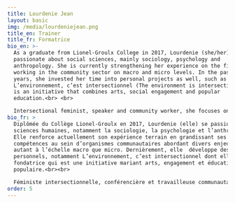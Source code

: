 ```yaml
---
title: Lourdenie Jean
layout: basic
img: /media/lourdeniejean.png
title_en: Trainer
title_fr: Formatrice
bio_en: >-
  As a graduate from Lionel-Groulx College in 2017, Lourdenie (she/her) is
  passionate about social sciences, mainly sociology, psychology and
  anthropology. She is currently strengthening her experience on the field by
  working in the community sector on macro and micro levels. In the past few
  years, she invested her time into personal projects as well, such as
  L’environnement, c’est intersectionnel (The environment is intersectional). It
  is an initiative that combines arts, social engagement and popular
  education.<br> <br>

  Intersectional feminist, speaker and community worker, she focuses on anything that touches sociology, anti-oppression and social justice.
bio_fr: >
  Diplômée du Collège Lionel-Groulx en 2017, Lourdenie (elle) se passionne des
  sciences humaines, notamment la sociologie, la psychologie et l’anthropologie.
  Elle renforce actuellement son expérience terrain en grandissant ses
  compétences au sein d’organismes communautaires abordant divers enjeux sociaux
  autant à l’échelle macro que micro. Dernièrement, elle  développe des projets
  personnels, notamment L’environnement, c’est intersectionnel dont elle est la
  fondatrice qui est une initiative mariant arts, engagement et éducation
  populaire.<br><br>

  Féministe intersectionnelle, conférencière et travailleuse communautaire, elle se perfectionne sur les thématiques touchant de près ou de loin la justice sociale, la sociologie et l’anti-oppression.
order: 5
---
```

